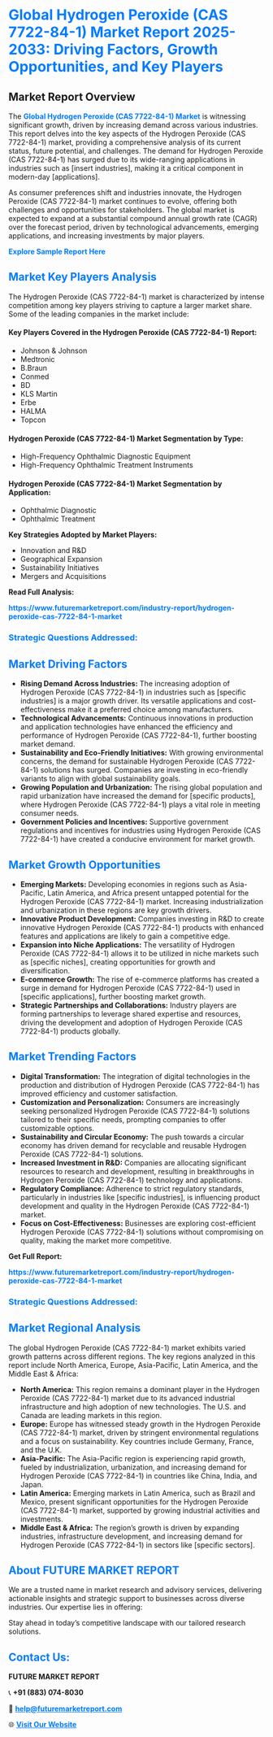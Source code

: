 <h1 style="color: #007BFF;">Global Hydrogen Peroxide (CAS 7722-84-1) Market Report 2025-2033: Driving Factors, Growth Opportunities, and Key Players</h1>

<section id="overview">
<h2>Market Report Overview</h2>
<p>The <a href="https://www.futuremarketreport.com/industry-report/hydrogen-peroxide-cas-7722-84-1-market" style="color: #007BFF; text-decoration: none;"><strong>Global Hydrogen Peroxide (CAS 7722-84-1) Market</strong></a> is witnessing significant growth, driven by increasing demand across various industries. This report delves into the key aspects of the Hydrogen Peroxide (CAS 7722-84-1) market, providing a comprehensive analysis of its current status, future potential, and challenges. The demand for Hydrogen Peroxide (CAS 7722-84-1) has surged due to its wide-ranging applications in industries such as [insert industries], making it a critical component in modern-day [applications].</p>
<p>As consumer preferences shift and industries innovate, the Hydrogen Peroxide (CAS 7722-84-1) market continues to evolve, offering both challenges and opportunities for stakeholders. The global market is expected to expand at a substantial compound annual growth rate (CAGR) over the forecast period, driven by technological advancements, emerging applications, and increasing investments by major players.</p>
</section>

<section id="overview">
<p><a href="https://www.futuremarketreport.com/request-sample/reportId=32400" style="color: #007BFF; text-decoration: none;"><strong>Explore Sample Report Here</strong></a></p>
</section>

<section id="key-players">
<h2 style="color: #007BFF;">Market Key Players Analysis</h2>
<p>The Hydrogen Peroxide (CAS 7722-84-1) market is characterized by intense competition among key players striving to capture a larger market share. Some of the leading companies in the market include:</p>
<h4>Key Players Covered in the Hydrogen Peroxide (CAS 7722-84-1) Report:</h4>
<ul><li>Johnson &amp; Johnson</li><li>Medtronic</li><li>B.Braun</li><li>Conmed</li><li>BD</li><li>KLS Martin</li><li>Erbe</li><li>HALMA</li><li>Topcon</li></ul>
<h4>Hydrogen Peroxide (CAS 7722-84-1) Market Segmentation by Type:</h4>
<ul><li>High-Frequency Ophthalmic Diagnostic Equipment</li><li>High-Frequency Ophthalmic Treatment Instruments</li></ul>

<h4>Hydrogen Peroxide (CAS 7722-84-1) Market Segmentation by Application:</h4>
<ul><li>Ophthalmic Diagnostic</li><li>Ophthalmic Treatment</li></ul>
<p><strong>Key Strategies Adopted by Market Players:</strong></p>
<ul>
<li>Innovation and R&D</li>
<li>Geographical Expansion</li>
<li>Sustainability Initiatives</li>
<li>Mergers and Acquisitions</li>
</ul>
</section>

<section>
<p><strong>Read Full Analysis: </strong></p><a href="https://www.futuremarketreport.com/industry-report/hydrogen-peroxide-cas-7722-84-1-market" style="color: #007BFF; text-decoration: none;"><strong>https://www.futuremarketreport.com/industry-report/hydrogen-peroxide-cas-7722-84-1-market</strong></a>
<h3 style="color: #007BFF;">Strategic Questions Addressed:</h3>
</section>

<section id="driving-factors">
<h2 style="color: #007BFF;">Market Driving Factors</h2>
<ul>
<li><strong>Rising Demand Across Industries:</strong> The increasing adoption of Hydrogen Peroxide (CAS 7722-84-1) in industries such as [specific industries] is a major growth driver. Its versatile applications and cost-effectiveness make it a preferred choice among manufacturers.</li>
<li><strong>Technological Advancements:</strong> Continuous innovations in production and application technologies have enhanced the efficiency and performance of Hydrogen Peroxide (CAS 7722-84-1), further boosting market demand.</li>
<li><strong>Sustainability and Eco-Friendly Initiatives:</strong> With growing environmental concerns, the demand for sustainable Hydrogen Peroxide (CAS 7722-84-1) solutions has surged. Companies are investing in eco-friendly variants to align with global sustainability goals.</li>
<li><strong>Growing Population and Urbanization:</strong> The rising global population and rapid urbanization have increased the demand for [specific products], where Hydrogen Peroxide (CAS 7722-84-1) plays a vital role in meeting consumer needs.</li>
<li><strong>Government Policies and Incentives:</strong> Supportive government regulations and incentives for industries using Hydrogen Peroxide (CAS 7722-84-1) have created a conducive environment for market growth.</li>
</ul>
</section>

<section id="growth-opportunities">
<h2 style="color: #007BFF;">Market Growth Opportunities</h2>
<ul>
<li><strong>Emerging Markets:</strong> Developing economies in regions such as Asia-Pacific, Latin America, and Africa present untapped potential for the Hydrogen Peroxide (CAS 7722-84-1) market. Increasing industrialization and urbanization in these regions are key growth drivers.</li>
<li><strong>Innovative Product Development:</strong> Companies investing in R&D to create innovative Hydrogen Peroxide (CAS 7722-84-1) products with enhanced features and applications are likely to gain a competitive edge.</li>
<li><strong>Expansion into Niche Applications:</strong> The versatility of Hydrogen Peroxide (CAS 7722-84-1) allows it to be utilized in niche markets such as [specific niches], creating opportunities for growth and diversification.</li>
<li><strong>E-commerce Growth:</strong> The rise of e-commerce platforms has created a surge in demand for Hydrogen Peroxide (CAS 7722-84-1) used in [specific applications], further boosting market growth.</li>
<li><strong>Strategic Partnerships and Collaborations:</strong> Industry players are forming partnerships to leverage shared expertise and resources, driving the development and adoption of Hydrogen Peroxide (CAS 7722-84-1) products globally.</li>
</ul>
</section>

<section id="trending-factors">
<h2 style="color: #007BFF;">Market Trending Factors</h2>
<ul>
<li><strong>Digital Transformation:</strong> The integration of digital technologies in the production and distribution of Hydrogen Peroxide (CAS 7722-84-1) has improved efficiency and customer satisfaction.</li>
<li><strong>Customization and Personalization:</strong> Consumers are increasingly seeking personalized Hydrogen Peroxide (CAS 7722-84-1) solutions tailored to their specific needs, prompting companies to offer customizable options.</li>
<li><strong>Sustainability and Circular Economy:</strong> The push towards a circular economy has driven demand for recyclable and reusable Hydrogen Peroxide (CAS 7722-84-1) solutions.</li>
<li><strong>Increased Investment in R&D:</strong> Companies are allocating significant resources to research and development, resulting in breakthroughs in Hydrogen Peroxide (CAS 7722-84-1) technology and applications.</li>
<li><strong>Regulatory Compliance:</strong> Adherence to strict regulatory standards, particularly in industries like [specific industries], is influencing product development and quality in the Hydrogen Peroxide (CAS 7722-84-1) market.</li>
<li><strong>Focus on Cost-Effectiveness:</strong> Businesses are exploring cost-efficient Hydrogen Peroxide (CAS 7722-84-1) solutions without compromising on quality, making the market more competitive.</li>
</ul>
</section>

<section>
<p><strong>Get Full Report: </strong></p><a href="https://www.futuremarketreport.com/industry-report/hydrogen-peroxide-cas-7722-84-1-market" style="color: #007BFF; text-decoration: none;"><strong>https://www.futuremarketreport.com/industry-report/hydrogen-peroxide-cas-7722-84-1-market</strong></a>
<h3 style="color: #007BFF;">Strategic Questions Addressed:</h3>
</section>


<section id="regional-analysis">
<h2 style="color: #007BFF;">Market Regional Analysis</h2>
<p>The global Hydrogen Peroxide (CAS 7722-84-1) market exhibits varied growth patterns across different regions. The key regions analyzed in this report include North America, Europe, Asia-Pacific, Latin America, and the Middle East & Africa:</p>
<ul>
<li><strong>North America:</strong> This region remains a dominant player in the Hydrogen Peroxide (CAS 7722-84-1) market due to its advanced industrial infrastructure and high adoption of new technologies. The U.S. and Canada are leading markets in this region.</li>
<li><strong>Europe:</strong> Europe has witnessed steady growth in the Hydrogen Peroxide (CAS 7722-84-1) market, driven by stringent environmental regulations and a focus on sustainability. Key countries include Germany, France, and the U.K.</li>
<li><strong>Asia-Pacific:</strong> The Asia-Pacific region is experiencing rapid growth, fueled by industrialization, urbanization, and increasing demand for Hydrogen Peroxide (CAS 7722-84-1) in countries like China, India, and Japan.</li>
<li><strong>Latin America:</strong> Emerging markets in Latin America, such as Brazil and Mexico, present significant opportunities for the Hydrogen Peroxide (CAS 7722-84-1) market, supported by growing industrial activities and investments.</li>
<li><strong>Middle East & Africa:</strong> The region’s growth is driven by expanding industries, infrastructure development, and increasing demand for Hydrogen Peroxide (CAS 7722-84-1) in sectors like [specific sectors].</li>
</ul>
</section>

<footer>
<h2 style="color: #007BFF;">About FUTURE MARKET REPORT</h2>
<p>We are a trusted name in market research and advisory services, delivering actionable insights and strategic support to businesses across diverse industries. Our expertise lies in offering:</p>

<p>Stay ahead in today’s competitive landscape with our tailored research solutions.</p>

<h2 style="color: #007BFF;">Contact Us:</h2>
<p><strong>FUTURE MARKET REPORT</strong></p>
<p>📞 <strong>+91 (883) 074-8030</strong></p>
<p>📧 <strong><a href="mailto:help@futuremarketreport.com" style="color: #007BFF;">help@futuremarketreport.com</a></strong></p>
<p>🌐 <strong><a href="https://www.futuremarketreport.com/" style="color: #007BFF;">Visit Our Website</a></strong></p>
</footer>
